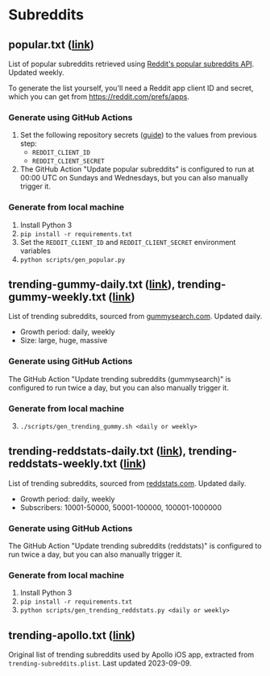 # Subreddits

## popular.txt ([link](https://jeffreyca.github.io/subreddits/popular.txt))
List of popular subreddits retrieved using [Reddit's popular subreddits API](https://www.reddit.com/dev/api/#GET_subreddits_{where}). Updated weekly.

To generate the list yourself, you'll need a Reddit app client ID and secret, which you can get from https://reddit.com/prefs/apps.

### Generate using GitHub Actions
1. Set the following repository secrets ([guide](https://docs.github.com/en/actions/security-for-github-actions/security-guides/using-secrets-in-github-actions#creating-secrets-for-a-repository)) to the values from previous step:
    - `REDDIT_CLIENT_ID`
    - `REDDIT_CLIENT_SECRET`
2. The GitHub Action "Update popular subreddits" is configured to run at 00:00 UTC on Sundays and Wednesdays, but you can also manually trigger it.

### Generate from local machine
1. Install Python 3
2. `pip install -r requirements.txt`
3. Set the `REDDIT_CLIENT_ID` and `REDDIT_CLIENT_SECRET` environment variables
4. `python scripts/gen_popular.py`

## trending-gummy-daily.txt ([link](https://jeffreyca.github.io/subreddits/trending-gummy-daily.txt)), trending-gummy-weekly.txt ([link](https://jeffreyca.github.io/subreddits/trending-gummy-weekly.txt))
List of trending subreddits, sourced from [gummysearch.com](https://gummysearch.com/tools/top-subreddits/). Updated daily.

* Growth period: daily, weekly
* Size: large, huge, massive

### Generate using GitHub Actions
The GitHub Action "Update trending subreddits (gummysearch)" is configured to run twice a day, but you can also manually trigger it.

### Generate from local machine
3. `./scripts/gen_trending_gummy.sh <daily or weekly>`

## trending-reddstats-daily.txt ([link](https://jeffreyca.github.io/subreddits/trending-reddstats-daily.txt)), trending-reddstats-weekly.txt ([link](https://jeffreyca.github.io/subreddits/trending-reddstats-weekly.txt))
List of trending subreddits, sourced from [reddstats.com](https://reddstats.com/ranking/relative?over18=False&period=daily&subscriber_classification=50001-100000). Updated daily.

* Growth period: daily, weekly
* Subscribers: 10001-50000, 50001-100000, 100001-1000000

### Generate using GitHub Actions
The GitHub Action "Update trending subreddits (reddstats)" is configured to run twice a day, but you can also manually trigger it.

### Generate from local machine
1. Install Python 3
2. `pip install -r requirements.txt`
3. `python scripts/gen_trending_reddstats.py <daily or weekly>`

## trending-apollo.txt ([link](https://jeffreyca.github.io/subreddits/trending-apollo.txt))
Original list of trending subreddits used by Apollo iOS app, extracted from `trending-subreddits.plist`. Last updated 2023-09-09.
